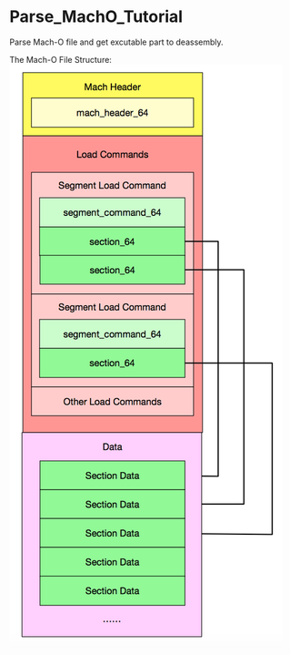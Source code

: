 # Parse_MachO_Tutorial
Parse Mach-O file and get excutable part to deassembly.

The Mach-O File Structure:<br/>
![Mach-O File Structure](https://raw.githubusercontent.com/Soulghost/Parse_MachO_Tutorial/master/res/mach64_structure.png)
